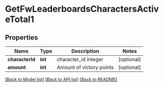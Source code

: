 # GetFwLeaderboardsCharactersActiveTotal1

## Properties
Name | Type | Description | Notes
------------ | ------------- | ------------- | -------------
**characterId** | **int** | character_id integer | [optional] 
**amount** | **int** | Amount of victory points | [optional] 

[[Back to Model list]](../README.md#documentation-for-models) [[Back to API list]](../README.md#documentation-for-api-endpoints) [[Back to README]](../README.md)



